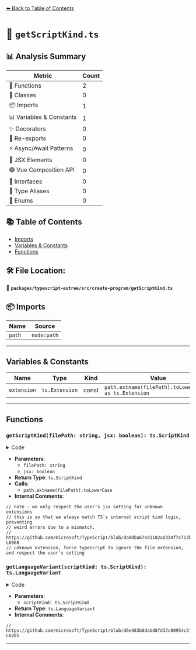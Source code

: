 [⬅️ Back to Table of Contents](../../../../index.md)

# 📄 `getScriptKind.ts`

## 📊 Analysis Summary

| Metric | Count |
|--------|-------|
| 🔧 Functions | 2 |
| 🧱 Classes | 0 |
| 📦 Imports | 1 |
| 📊 Variables & Constants | 1 |
| ✨ Decorators | 0 |
| 🔄 Re-exports | 0 |
| ⚡ Async/Await Patterns | 0 |
| 💠 JSX Elements | 0 |
| 🟢 Vue Composition API | 0 |
| 📐 Interfaces | 0 |
| 📑 Type Aliases | 0 |
| 🎯 Enums | 0 |

## 📚 Table of Contents

- [Imports](#imports)
- [Variables & Constants](#variables-constants)
- [Functions](#functions)

## 🛠️ File Location:
📂 **`packages/typescript-estree/src/create-program/getScriptKind.ts`**

## 📦 Imports

| Name | Source |
|------|--------|
| `path` | `node:path` |


---

## Variables & Constants

| Name | Type | Kind | Value | Exported |
|------|------|------|-------|----------|
| `extension` | `ts.Extension` | const | `path.extname(filePath).toLowerCase() as ts.Extension` | ✗ |


---

## Functions

### `getScriptKind(filePath: string, jsx: boolean): ts.ScriptKind`

<details><summary>Code</summary>

```ts
export function getScriptKind(filePath: string, jsx: boolean): ts.ScriptKind {
  const extension = path.extname(filePath).toLowerCase() as ts.Extension;
  // note - we only respect the user's jsx setting for unknown extensions
  // this is so that we always match TS's internal script kind logic, preventing
  // weird errors due to a mismatch.
  // https://github.com/microsoft/TypeScript/blob/da00ba67ed1182ad334f7c713b8254fba174aeba/src/compiler/utilities.ts#L6948-L6968
  switch (extension) {
    case ts.Extension.Cjs:
    case ts.Extension.Js:
    case ts.Extension.Mjs:
      return ts.ScriptKind.JS;

    case ts.Extension.Cts:
    case ts.Extension.Mts:
    case ts.Extension.Ts:
      return ts.ScriptKind.TS;

    case ts.Extension.Json:
      return ts.ScriptKind.JSON;

    case ts.Extension.Jsx:
      return ts.ScriptKind.JSX;

    case ts.Extension.Tsx:
      return ts.ScriptKind.TSX;

    default:
      // unknown extension, force typescript to ignore the file extension, and respect the user's setting
      return jsx ? ts.ScriptKind.TSX : ts.ScriptKind.TS;
  }
}
```
</details>

- **Parameters**:
  - `filePath: string`
  - `jsx: boolean`
- **Return Type**: `ts.ScriptKind`
- **Calls**:
  - `path.extname(filePath).toLowerCase`
- **Internal Comments**:
```
// note - we only respect the user's jsx setting for unknown extensions
// this is so that we always match TS's internal script kind logic, preventing
// weird errors due to a mismatch.
// https://github.com/microsoft/TypeScript/blob/da00ba67ed1182ad334f7c713b8254fba174aeba/src/compiler/utilities.ts#L6948-L6968
// unknown extension, force typescript to ignore the file extension, and respect the user's setting
```

### `getLanguageVariant(scriptKind: ts.ScriptKind): ts.LanguageVariant`

<details><summary>Code</summary>

```ts
export function getLanguageVariant(
  scriptKind: ts.ScriptKind,
): ts.LanguageVariant {
  // https://github.com/microsoft/TypeScript/blob/d6e483b8dabd8fd37c00954c3f2184bb7f1eb90c/src/compiler/utilities.ts#L6281-L6285
  switch (scriptKind) {
    case ts.ScriptKind.JS:
    case ts.ScriptKind.JSON:
    case ts.ScriptKind.JSX:
    case ts.ScriptKind.TSX:
      return ts.LanguageVariant.JSX;

    default:
      return ts.LanguageVariant.Standard;
  }
}
```
</details>

- **Parameters**:
  - `scriptKind: ts.ScriptKind`
- **Return Type**: `ts.LanguageVariant`
- **Internal Comments**:
```
// https://github.com/microsoft/TypeScript/blob/d6e483b8dabd8fd37c00954c3f2184bb7f1eb90c/src/compiler/utilities.ts#L6281-L6285
```


---